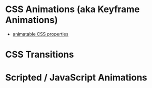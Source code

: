# CSS Animations (aka Keyframe Animations)

* [animatable CSS properties](https://www.w3schools.com/cssref/css_animatable.asp)

# CSS Transitions

# Scripted / JavaScript Animations
